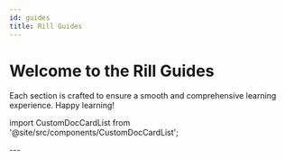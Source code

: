 ```yaml
---
id: guides
title: Rill Guides
---
```


# Welcome to the Rill Guides





Each section is crafted to ensure a smooth and comprehensive learning experience. Happy learning!

import CustomDocCardList from '@site/src/components/CustomDocCardList';

<CustomDocCardList />
---

